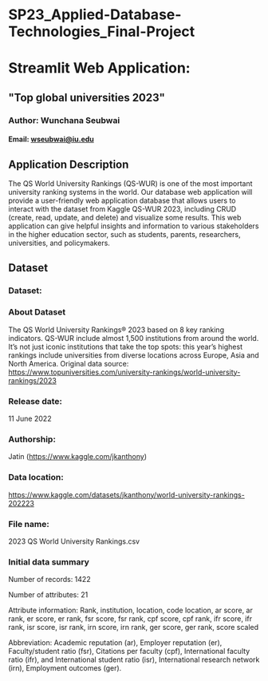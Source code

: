 # SP23_Applied-Database-Technologies_Final-Project
# Streamlit Web Application:
## "Top global universities 2023"

### Author: Wunchana Seubwai
#### Email: wseubwai@iu.edu

## Application Description 
The QS World University Rankings (QS-WUR) is one of the most important university ranking systems in the world. Our database web application will provide a user-friendly web application database that allows users to interact with the dataset from Kaggle QS-WUR 2023, including CRUD (create, read, update, and delete) and visualize some results. This web application can give helpful insights and information to various stakeholders in the higher education sector, such as students, parents, researchers, universities, and policymakers. 

## Dataset
### Dataset: 
### About Dataset
The QS World University Rankings® 2023 based on 8 key ranking indicators. QS-WUR include almost 1,500 institutions from around the world. It’s not just iconic institutions that take the top spots: this year’s highest rankings include universities from diverse locations across Europe, Asia and North America.
Original data source: https://www.topuniversities.com/university-rankings/world-university-rankings/2023
### Release date: 
11 June 2022 
### Authorship:
Jatin (https://www.kaggle.com/jkanthony) 
### Data location: 
https://www.kaggle.com/datasets/jkanthony/world-university-rankings-202223 
### File name: 
2023 QS World University Rankings.csv
### Initial data summary
Number of records: 1422

Number of attributes: 21

Attribute information: Rank, institution, location, code location, ar score, ar rank, er score, er rank, fsr score, fsr rank, cpf score, cpf rank, ifr score, ifr rank, isr score, isr rank, irn score, irn rank, ger score, ger rank, score scaled

Abbreviation: Academic reputation (ar), Employer reputation (er), Faculty/student ratio (fsr), Citations per faculty (cpf), International faculty ratio (ifr), and International student ratio (isr), International research network (irn), Employment outcomes (ger). 


